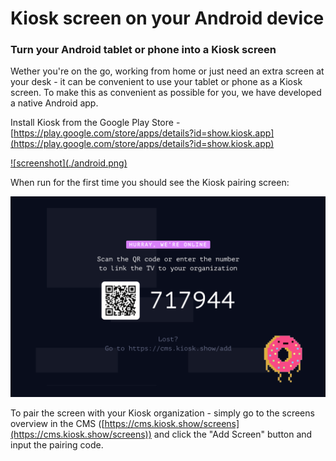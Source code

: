 # Kiosk screen on your Android device
### Turn your Android tablet or phone into a Kiosk screen

Wether you're on the go, working from home or just need an extra screen at your desk - it can be convenient to use your tablet or phone as a Kiosk screen. To make this as convenient as possible for you, we have developed a native Android app.

Install Kiosk from the Google Play Store - [https://play.google.com/store/apps/details?id=show.kiosk.app](https://play.google.com/store/apps/details?id=show.kiosk.app)

<a href="https://play.google.com/store/apps/details?id=show.kiosk.app" target="_blank">
    ![screenshot](./android.png)
</a>

When run for the first time you should see the Kiosk pairing screen:

![screenshot](./screenshot.png)

To pair the screen with your Kiosk organization - simply go to the screens overview in the CMS ([https://cms.kiosk.show/screens](https://cms.kiosk.show/screens)) and click the "Add Screen" button and input the pairing code.

